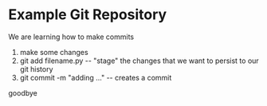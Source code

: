 # Example Git Repository

We are learning how to make commits

1. make some changes
2. git add filename.py -- "stage" the changes that we want to persist to our git history
3. git commit -m "adding ..." -- creates a commit

goodbye